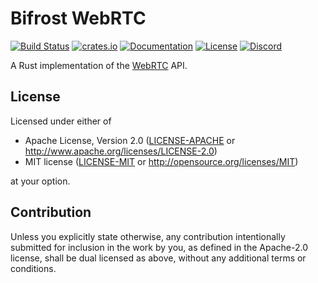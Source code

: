 # Bifrost WebRTC

[![Build Status](https://api.cirrus-ci.com/github/bifrost-rs/bifrost.svg?branch=master)](https://cirrus-ci.com/github/bifrost-rs/bifrost/master)
[![crates.io](https://img.shields.io/crates/v/bifrost-webrtc)](https://crates.io/crates/bifrost-webrtc)
[![Documentation](https://docs.rs/bifrost-webrtc/badge.svg)](https://docs.rs/bifrost-webrtc)
[![License](https://img.shields.io/crates/l/bifrost-webrtc)](#license)
[![Discord](https://img.shields.io/discord/614317437667508235?logo=discord&logoColor=white)](https://discord.gg/GJvVrd3)

A Rust implementation of the [WebRTC](https://webrtc.org) API.

## License

Licensed under either of

 * Apache License, Version 2.0
   ([LICENSE-APACHE](LICENSE-APACHE) or http://www.apache.org/licenses/LICENSE-2.0)
 * MIT license
   ([LICENSE-MIT](LICENSE-MIT) or http://opensource.org/licenses/MIT)

at your option.

## Contribution

Unless you explicitly state otherwise, any contribution intentionally submitted
for inclusion in the work by you, as defined in the Apache-2.0 license, shall be
dual licensed as above, without any additional terms or conditions.
